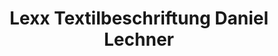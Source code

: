 ---
title: "Lexx Textilbeschriftung Daniel Lechner"
url: /schaerding/lexx-textilbeschriftung-daniel-lechner/
shop: Textil
---